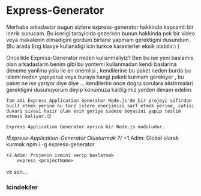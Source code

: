 # Express-Generator

Merhaba arkadaslar bugun sizlere express-generator hakkinda kapsamli bir icerik sunucam. Bu icerigi tarayicida gezerken bunun hakkinda pek bir video veya makalenin olmadigini gordum birtane yapmam gerektigini dusundum.(Bu arada Eng klavye kullanidigi icin turkce karakterler eksik olabilir:) )

Oncelikle Express-Generator neden kullanmaliyiz?
	Ben bu ise yeni baslamis olan arkadaslarin benim gibi bu yontemi kullanmadan kendi baslarina deneme yanilma yolu ile en onemlisi , kendilerine bu paket neden burda bu islemi neden yapiyoruz veya buraya hangi paketi kurmam gerekiyor , bu paket ne ise yariyor diye diye ...
	kendilerini once dogru sorulara alistirmalari gerektigini dusunuyorum deyip konumuza kaldigimiz yerden devam edelim.

	Tam adi Express Application Generator Node.js'de bir projeyi sifirdan built etmek yerine bu tarz islere enerjimizi sarf etmek yerine, catisi duvari sivasi hazir olan evin geriye sadece boyasini yapip teslim etmesi kaliyor.😉 

	Express Application Generator ayrica bir Node.js moduludur. 

/*Express-Application-Generator Olusturmak ?*/
	+1.Adim: Global olarak kurmak
		npm i -g express-generator

	+2.Adim: Projenin ismini verip baslatmak
		express <projectName>
ve son...

### Icindekiler
	
